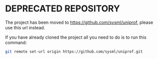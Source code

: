 # DEPRECATED REPOSITORY

The project has been moved to https://github.com/sysml/uniprof, please
use this url instead.

If you have already cloned the project all you need to do is to run
this command:

```bash
git remote set-url origin https://github.com/sysml/uniprof.git
```
